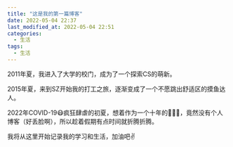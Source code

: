 ```yaml
---
title: "这是我的第一篇博客"
date: 2022-05-04 22:37
last_modified_at: 2022-05-04 22:51
categories:
  - 生活
tags:
  - 生活
---
```


2011年夏，我进入了大学的校门，成为了一个探索CS的萌新。

2015年夏，来到SZ开始我的打工之旅，逐渐变成了一个不愿跳出舒适区的摸鱼达人。

2022年COVID-19😷疯狂肆虐的初夏，想着作为一个十年的👨🏻‍💻，竟然没有个人博客（好丢脸啊），所以趁着假期有点时间就折腾折腾。

我将从这里开始记录我的学习和生活，加油吧✌️
